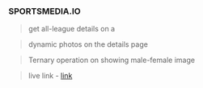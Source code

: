 ### SPORTSMEDIA.IO


> get all-league details on a 

> dynamic photos on the details page 

>  Ternary operation on showing male-female image 

> live link - [link](https://sportsmedia.netlify.app/)